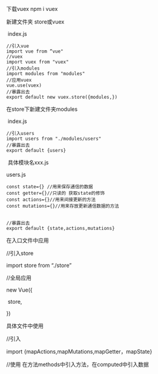 下载vuex  npm  i vuex

新建文件夹 store或vuex

​		index.js  

```
//引入vue
import vue from “vue"
//vuex
import vuex from "vuex"
//引入modules
import modules from "modules"
//应用vuex
vue.use(vuex)
//暴露出去
export default new vuex.store({modules,})

```

在store下新建文件夹modules

​		index.js

```
//引入users
import users from "./modules/users"
//暴露出去
export default {users}
```

​	具体模块名xxx.js

users.js

```
const state={} //用来保存通信的数据
const getter={}//只读的 获取state的修饰
const actions={}//用来间接更新的方法
const mutations={}//用来存放更新通信数据的方法


//暴露出去
export default {state,actions,mutations}

```

在入口文件中应用 

//引入store

import store from “./store”

//全局应用

new Vue({

​	store,

})



具体文件中使用

//引入

import {mapActions,mapMutations,mapGetter，mapState}

//使用 在方法methods中引入方法，在computed中引入数据



